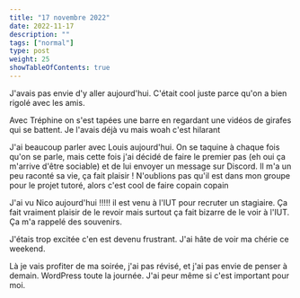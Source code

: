 ```yaml
---
title: "17 novembre 2022"
date: 2022-11-17
description: ""
tags: ["normal"]
type: post
weight: 25
showTableOfContents: true
---
```


J'avais pas envie d'y aller aujourd'hui. C'était cool juste parce qu'on a bien rigolé avec les amis.

Avec Tréphine on s'est tapées une barre en regardant une vidéos de girafes qui se battent. Je l'avais déjà vu mais woah c'est hilarant

J'ai beaucoup parler avec Louis aujourd'hui. On se taquine à chaque fois qu'on se parle, mais cette fois j'ai décidé de faire le premier pas (eh oui ça m'arrive d'être sociable) et de lui envoyer un message sur Discord. Il m'a un peu raconté sa vie, ça fait plaisir ! N'oublions pas qu'il est dans mon groupe pour le projet tutoré, alors c'est cool de faire copain copain

J'ai vu Nico aujourd'hui !!!!! il est venu à l'IUT pour recruter un stagiaire. Ça fait vraiment plaisir de le revoir mais surtout ça fait bizarre de le voir à l'IUT. Ça m'a rappelé des souvenirs.

J'étais trop excitée c'en est devenu frustrant. J'ai hâte de voir ma chérie ce weekend.

Là je vais profiter de ma soirée, j'ai pas révisé, et j'ai pas envie de penser à demain. WordPress toute la journée. J'ai peur même si c'est important pour moi.